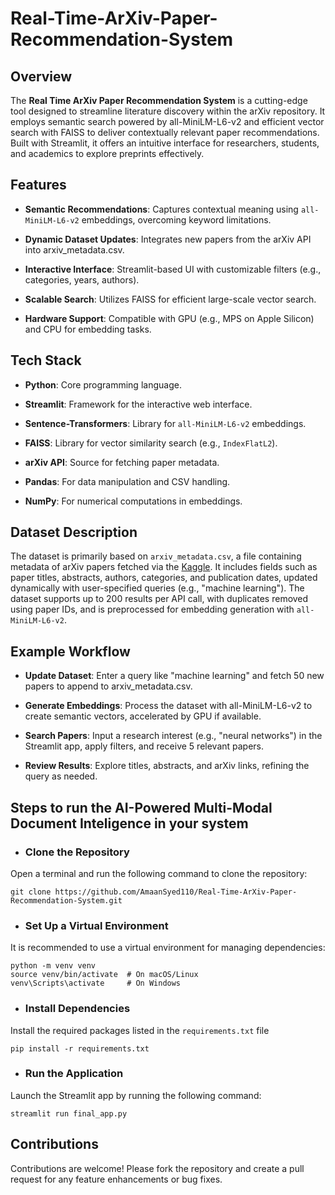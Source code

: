 # Real-Time-ArXiv-Paper-Recommendation-System

## Overview
The **Real Time ArXiv Paper Recommendation System** is a cutting-edge tool designed to streamline literature discovery within the arXiv repository. It employs semantic search powered by all-MiniLM-L6-v2 and efficient vector search with FAISS to deliver contextually relevant paper recommendations. Built with Streamlit, it offers an intuitive interface for researchers, students, and academics to explore preprints effectively.

## Features

- **Semantic Recommendations**: Captures contextual meaning using ``all-MiniLM-L6-v2`` embeddings, overcoming keyword limitations.



- **Dynamic Dataset Updates**: Integrates new papers from the arXiv API into arxiv_metadata.csv.



- **Interactive Interface**: Streamlit-based UI with customizable filters (e.g., categories, years, authors).



- **Scalable Search**: Utilizes FAISS for efficient large-scale vector search.



- **Hardware Support**: Compatible with GPU (e.g., MPS on Apple Silicon) and CPU for embedding tasks.

## Tech Stack
- **Python**: Core programming language.



- **Streamlit**: Framework for the interactive web interface.



- **Sentence-Transformers**: Library for ``all-MiniLM-L6-v2`` embeddings.



- **FAISS**: Library for vector similarity search (e.g., ``IndexFlatL2``).



- **arXiv API**: Source for fetching paper metadata.



- **Pandas**: For data manipulation and CSV handling.



- **NumPy**: For numerical computations in embeddings.


## Dataset Description
The dataset is primarily based on ``arxiv_metadata.csv``, a file containing metadata of arXiv papers fetched via the [Kaggle](https://www.kaggle.com/datasets/Cornell-University/arxiv). It includes fields such as paper titles, abstracts, authors, categories, and publication dates, updated dynamically with user-specified queries (e.g., "machine learning"). The dataset supports up to 200 results per API call, with duplicates removed using paper IDs, and is preprocessed for embedding generation with ``all-MiniLM-L6-v2``.


## Example Workflow
- **Update Dataset**: Enter a query like "machine learning" and fetch 50 new papers to append to arxiv_metadata.csv.



- **Generate Embeddings**: Process the dataset with all-MiniLM-L6-v2 to create semantic vectors, accelerated by GPU if available.



- **Search Papers**: Input a research interest (e.g., "neural networks") in the Streamlit app, apply filters, and receive 5 relevant papers.



- **Review Results**: Explore titles, abstracts, and arXiv links, refining the query as needed.


## Steps to run the AI-Powered Multi-Modal Document Inteligence in your system
- ### Clone the Repository
Open a terminal and run the following command to clone the repository:

```
git clone https://github.com/AmaanSyed110/Real-Time-ArXiv-Paper-Recommendation-System.git
```
- ### Set Up a Virtual Environment
It is recommended to use a virtual environment for managing dependencies:

```
python -m venv venv
source venv/bin/activate  # On macOS/Linux
venv\Scripts\activate     # On Windows
```
- ### Install Dependencies
Install the required packages listed in the ```requirements.txt``` file
```
pip install -r requirements.txt
```

- ### Run the Application
Launch the Streamlit app by running the following command:
```
streamlit run final_app.py
```


## Contributions
Contributions are welcome! Please fork the repository and create a pull request for any feature enhancements or bug fixes.


